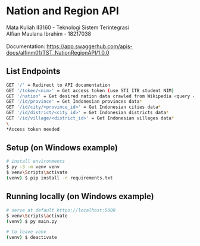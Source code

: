 # Nation and Region API

Mata Kuliah II3160 - Teknologi Sistem Terintegrasi\
Alfian Maulana Ibrahim - 18217038\
\
Documentation: https://app.swaggerhub.com/apis-docs/alfinm01/TST_NationRegionAPI/1.0.0

## List Endpoints

``` bash
GET '/' = Redirect to API documentation
GET '/token/<nim>' = Get access token (use STI ITB student NIM)
GET '/nation' = Get desired nation data crawled from Wikipedia <query = name, language>*
GET '/id/province' = Get Indonesian provinces data*
GET '/id/city/<province_id>' = Get Indonesian cities data*
GET '/id/district/<city_id>' = Get Indonesian districts data*
GET '/id/village/<district_id>' = Get Indonesian villages data*
\
*Access token needed
```

## Setup (on Windows example)

``` bash
# install environments
$ py -3 -m venv venv
$ venv\Scripts\activate
(venv) $ pip install -r requirements.txt
```

## Running locally (on Windows example)

``` bash
# serve at default https://localhost:5000
$ venv\Scripts\activate
(venv) $ py main.py

# to leave venv
(venv) $ deactivate
```